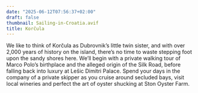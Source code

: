 ```yaml
---
date: "2025-06-12T07:56:37+02:00"
draft: false
thumbnail: Sailing-in-Croatia.avif
title: Korčula
---
```


We like to think of Korčula as Dubrovnik’s little twin sister, and with over 2,000 years of history on the island, there’s no time to waste stepping foot upon the sandy shores here. We’ll begin with a private walking tour of Marco Polo’s birthplace and the alleged origin of the Silk Road, before falling back into luxury at Lešic Dimitri Palace. Spend your days in the company of a private skipper as you cruise around secluded bays, visit local wineries and perfect the art of oyster shucking at Ston Oyster Farm.
